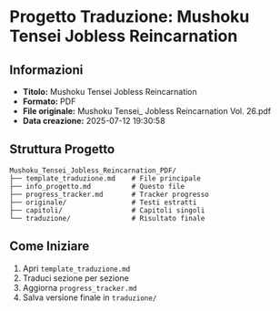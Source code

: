 # Progetto Traduzione: Mushoku Tensei Jobless Reincarnation

## Informazioni
- **Titolo:** Mushoku Tensei Jobless Reincarnation
- **Formato:** PDF
- **File originale:** Mushoku Tensei_ Jobless Reincarnation Vol. 26.pdf
- **Data creazione:** 2025-07-12 19:30:58

## Struttura Progetto
```
Mushoku_Tensei_Jobless_Reincarnation_PDF/
├── template_traduzione.md    # File principale
├── info_progetto.md          # Questo file
├── progress_tracker.md       # Tracker progresso
├── originale/                # Testi estratti
├── capitoli/                 # Capitoli singoli
└── traduzione/               # Risultato finale
```

## Come Iniziare
1. Apri `template_traduzione.md`
2. Traduci sezione per sezione
3. Aggiorna `progress_tracker.md`
4. Salva versione finale in `traduzione/`
